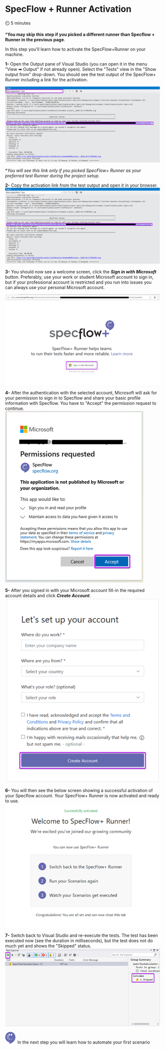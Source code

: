 SpecFlow + Runner Activation
=============================

⏲️ 5 minutes

***You may skip this step if you picked a different runner than Specflow + Runner in the previous page**.

In this step you'll learn how to activate the SpecFlow+Runner on your machine.

**1-** Open the Output pane of Visual Studio (you can open it in the menu "View ➡ Output" if not already open). Select the "Tests" view in the "Show output from" drop-down.
You should see the test output of the SpecFlow+ Runner including a link for the activation.

![Runner Output for Activation](../_static/step4/runner_activation.png)

**You will see this link only if you picked SpecFlow+ Runner as your preferred test Runner during the project setup.*

**2-** Copy the activation link from the test output and open it in your browser.  
![Runner Output for Activation](../_static/step5/activation_link.png)

**3-** You should now see a welcome screen, click the ***Sign in with Microsoft*** button. Preferably, use your work or student Microsoft account to sign in, but if your professional account is restricted and you run into issues you can always use your personal Microsoft account.

![Add new project menu](../_static/step5/activation_welcome.png)

**4-** After the authentication with the selected account, Microsoft will ask for your permission to sign in to Specflow and share your basic profile information with Specflow.
You have to "Accept" the permission request to continue.  
![Add new SpecFlow project](../_static/step5/microsoft_permission_requestedv2.png)  

**5-** After you signed in with your Microsoft account fill-in the required account details and click ***Create Account***.  
![Add new SpecFlow project](../_static/step5/account_setupv2.png)

**6-** You will then see the below screen showing a successful activation of your Specflow account. Your SpecFlow+ Runner is now activated and ready to use.
![Add new SpecFlow project](../_static/step5/activation_success.png)

**7-** Switch back to Visual Studio and re-execute the tests. The test has been executed now (see the duration in milliseconds), but the test does not do much yet and shows the "Skipped" status.  
![Add new SpecFlow project](../_static/step5/test_explorer_test_skippedv2.png)

![Specflow logo](../_static/step1/specflow_logov2.png) In the next step you will learn how to automate your first scenario
